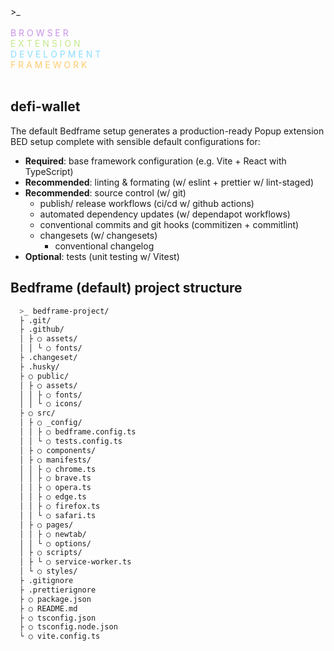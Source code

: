 
  <div>
  >_<br />
  <br />
  <span style="color:#c792e9">B R O W S E R</span><br />
  <span style="color: #c3e88d">E X T E N S I O N</span><br />
  <span style="color: #8addff">D E V E L O P M E N T</span><br />
  <span style="color: #ffcb6b">F R A M E W O R K</span><br />
</div>

<br />

## defi-wallet

The default Bedframe setup generates a production-ready Popup extension BED setup complete with sensible default configurations for:

- **Required**: base framework configuration (e.g. Vite + React with TypeScript)
- **Recommended**: linting & formating (w/ eslint + prettier w/ lint-staged)
- **Recommended**: source control (w/ git)
  - publish/ release workflows (ci/cd w/ github actions)
  - automated dependency updates (w/ dependapot workflows)
  - conventional commits and git hooks (commitizen + commitlint)
  - changesets (w/ changesets)
    - conventional changelog
- **Optional**: tests (unit testing w/ Vitest)

## Bedframe (default) project structure

```bash
  >_ bedframe-project/
  ├ .git/
  ├ .github/
  │ ├ ○ assets/
  │ │ └ ○ fonts/
  ├ .changeset/
  ├ .husky/
  ├ ○ public/
  │ ├ ○ assets/
  │ │ ├ ○ fonts/
  │ │ └ ○ icons/
  ├ ○ src/
  │ ├ ○ _config/
  │ │ ├ ○ bedframe.config.ts
  │ │ └ ○ tests.config.ts
  │ ├ ○ components/
  │ ├ ○ manifests/
  │ │ ├ ○ chrome.ts
  │ │ ├ ○ brave.ts
  │ │ ├ ○ opera.ts
  │ │ ├ ○ edge.ts
  │ │ ├ ○ firefox.ts
  │ │ └ ○ safari.ts
  │ ├ ○ pages/
  │ │ ├ ○ newtab/
  │ │ └ ○ options/
  │ ├ ○ scripts/
  │ ├ └ ○ service-worker.ts
  │ └ ○ styles/
  ├ .gitignore
  ├ .prettierignore
  ├ ○ package.json
  ├ ○ README.md
  ├ ○ tsconfig.json
  ├ ○ tsconfig.node.json
  └ ○ vite.config.ts  
  ```  
  

  

